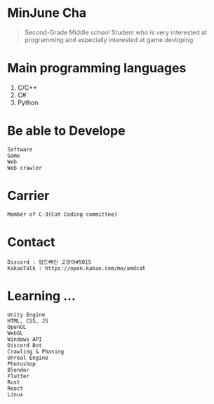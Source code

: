 # MinJune Cha 
> Second-Grade Middle school Student who is very interested at programming
and especially interested at game devloping

# Main programming languages
1. C/C++
2. C#
3. Python


# Be able to Develope
```
Software
Game
Web
Web crawler
```
# Carrier
```
Member of C-3(Cat Coding committee)
```
# Contact
```
Discord : 암드빠인 고양이#5015
KakaoTalk : https://open.kakao.com/me/amdcat
```
# Learning ...
```
Unity Engine
HTML, CSS, JS
OpenGL
WebGL
Windows API
Discord Bot
Crawling & Phasing
Unreal Engine
Photoshop
Blender
Flutter
Rust
React
Linux











